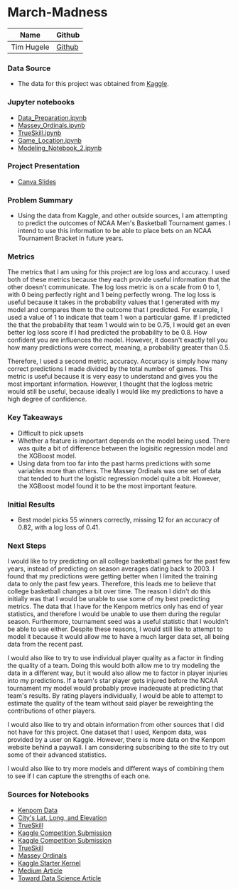 # March-Madness

|Name     |  Github   | 
|---------|-----------------|
|Tim Hugele|[Github](https://github.com/timhugele)


### Data Source
* The data for this project was obtained from [Kaggle](https://www.kaggle.com/c/mens-machine-learning-competition-2019).

### Jupyter notebooks
* [Data_Preparation.ipynb](https://github.com/timhugele/March-Madness/blob/master/Data_Preparation.ipynb)
* [Massey_Ordinals.ipynb](https://github.com/timhugele/March-Madness/blob/master/Massey_Ordinals.ipynb)
* [TrueSkill.ipynb](https://github.com/timhugele/March-Madness/blob/master/TrueSkill.ipynb)
* [Game_Location.ipynb](https://github.com/timhugele/March-Madness/blob/master/Game_Location.ipynb)
* [Modeling_Notebook_2.ipynb](https://github.com/timhugele/March-Madness/blob/master/Modeling_Notebook_2.ipynb)

### Project Presentation
* [Canva Slides](https://www.canva.com/design/DAD85iul94o/FQuRIMB4pS5TayYje1qctQ/view?utm_content=DAD85iul94o&utm_campaign=designshare&utm_medium=link&utm_source=sharebutton)


### Problem Summary
* Using the data from Kaggle, and other outside sources, I am attempting to predict the outcomes of NCAA Men's Basketball Tournament 
games. I intend to use this information to be able to place bets on an NCAA Tournament Bracket in future years.
### Metrics
The metrics that I am using for this project are log loss and accuracy. I used both of these metrics because they each provide useful 
information that the other doesn't communicate. The log loss metric is on a scale from 0 to 1, with 0 being perfectly right and 1 being 
perfectly wrong. The log loss is useful because it takes in the probability values that I generated with my model and compares them to 
the outcome that I predicted. For example, I used a value of 1 to indicate that team 1 won a particular game. If I predicted the that the 
probability that team 1 would win to be 0.75, I would get an even better log loss score if I had predicted the probability to be 0.8. 
How confident you are influences the model. However, it doesn't exactly tell you how many predictions were correct, meaning, a probability 
greater than 0.5.

Therefore, I used a second metric, accuracy. Accuracy is simply how many correct predictions I made divided by the total number of games. 
This metric is useful because it is very easy to understand and gives you the most important information. However, I thought that the 
logloss metric would still be useful, because ideally I would like my predictions to have a high degree of confidence.
### Key Takeaways
* Difficult to pick upsets
* Whether a feature is important depends on the model being used. There was quite a bit of difference between the logisitic regression 
model and the XGBoost model.
* Using data from too far into the past harms predictions with some variables more than others. The Massey Ordinals was one set of data 
that tended to hurt the logistic regression model quite a bit. However, the XGBoost model found it to be the most important feature.

### Initial Results
* Best model picks 55 winners correctly, missing 12 for an accuracy of 0.82, with a log loss of 0.41.

### Next Steps
  I would like to try predicting on all college basketball games for the past few years, instead of predicting on season averages dating 
back to 2003. I found that my predictions were getting better when I limited the training data to only the past few years. Therefore, 
this leads me to believe that college basketball changes a bit over time. The reason I didn't do this initially was that I would be 
unable to use some of my best predicting metrics. The data that I have for the Kenpom metrics only has end of year statistics, and 
therefore I would be unable to use them during the regular season. Furthermore, tournament seed was a useful statistic that I wouldn't be 
able to use either. Despite these reasons, I would still like to attempt to model it because it would allow me to have a much larger data 
set, all being data from the recent past.
  
  I would also like to try to use individual player quality as a factor in finding the quality of a team. Doing this would both allow 
  me to try modeling the data in a different way, but it would also allow me to factor in player injuries into my predictions. If a team's 
  star player gets injured before the NCAA tournament my model would probably prove inadequate at predicting that team's results. By 
  rating players individually, I would be able to attempt to estimate the quality of the team without said player be reweighting the 
  contributions of other players.
  
  I would also like to try and obtain information from other sources that I did not have for this project. One dataset that I used, 
  Kenpom data, was provided by a user on Kaggle. However, there is more data on the Kenpom website behind a paywall. I am considering 
  subscribing to the site to try out some of their advanced statistics.
  
  I would also like to try more models and different ways of combining them to see if I can capture the strengths of each one.
  
### Sources for Notebooks
* [Kenpom Data](https://www.kaggle.com/shahules/kenpom-2020)
* [City's Lat, Long, and Elevation](https://www.kaggle.com/c/mens-machine-learning-competition-2018/discussion/50209)
* [TrueSkill](https://www.microsoft.com/en-us/research/project/trueskill-ranking-system/)
* [Kaggle Competition Submission](https://github.com/DaveLorenz/NCAAMarchMadnessNN)
* [Kaggle Competition Submission](https://www.kaggle.com/raddar/paris-madness#Time-to-build-some-models!)
* [TrueSkill](https://www.kaggle.com/zeemeen/ncaa-trueskill-script/execution)
* [Massey Ordinals](https://www.kaggle.com/joseleiva/massey-s-ordinal-s-ordinals)
* [Kaggle Starter Kernel](https://www.kaggle.com/addisonhoward/basic-starter-kernel-ncaa-men-s-dataset-2019)
* [Medium Article](https://medium.com/re-hoop-per-rate/training-a-neural-network-to-fill-out-my-march-madness-bracket-2e5ee562eab1)
* [Toward Data Science Article](https://towardsdatascience.com/machine-learning-madness-predicting-every-ncaa-tournament-matchup-7d9ce7d5fc6d)

